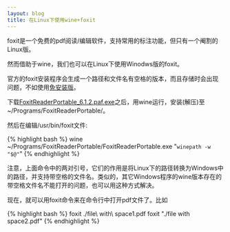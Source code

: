 ```yaml
---
layout: blog
title: 在Linux下使用wine+foxit
---
```


foxit是一个免费的pdf阅读/编辑软件，支持常用的标注功能，但只有一个阉割的Linux版。

然而借助于wine，我们也可以在Linux下使用Winodws版的foxit。

官方的foxit安装程序会生成一个路径和文件名有空格的版本，而且存储时会出现问题，不如使用[免安装版](http://portableapps.com/apps/office/foxit_reader_portable)。

下载[FoxitReaderPortable_6.1.2.paf.exe](http://portableapps.com/redirect/?a=FoxitReaderPortable&t=http%3A%2F%2Fdownload2.portableapps.com%2Fportableapps%2Ffoxitreaderportable%2FFoxitReaderPortable_6.1.2.paf.exe)之后，用wine运行，安装(解压)至~/Programs/FoxitReaderPortable/。

然后在编辑/usr/bin/foxit文件:

{% highlight bash %}
	wine ~/Programs/FoxitReaderPortable/FoxitReaderPortable.exe "`winepath -w "$@"`"
{% endhighlight %}

注意，上面命令中的两对引号，它们的作用是将Linux下的路径转换为Windows中的路径，并支持带空格的文件名。类似的，其它Windows程序的wine版本存在的带空格文件名不能打开的问题，也可以用这种方式解决。

现在，就可以用foxit命令来在命令行中打开pdf文件了。比如

{% highlight bash %}
	foxit ./file\ with\ space1.pdf
	foxit "./file with space2.pdf"
{% endhighlight %}

